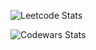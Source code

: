 ![Leetcode Stats](https://leetcode.card.workers.dev/?username=damir224&theme=auto)

![Codewars Stats](https://github-readme-codewars-stats.herokuapp.com/api/?username=damir224&card&colormode=dark_mode)

<!--
**damir224/damir224** is a ✨ _special_ ✨ repository because its `README.md` (this file) appears on your GitHub profile.

Here are some ideas to get you started:

- 🔭 I’m currently working on ...
- 🌱 I’m currently learning ...
- 👯 I’m looking to collaborate on ...
- 🤔 I’m looking for help with ...
- 💬 Ask me about ...
- 📫 How to reach me: ...
- 😄 Pronouns: ...
- ⚡ Fun fact: ...
-->
